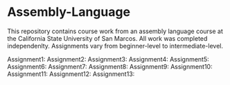 # Assembly-Language
This repository contains course work from an assembly language course at the 
California State University of San Marcos. All work was completed independenlty. 
Assignments vary from beginner-level to intermediate-level.



Assignment1:
Assignment2:
Assignment3:
Assignment4:
Assignment5:
Assignment6:
Assignment7:
Assignment8:
Assignment9:
Assignment10:
Assignment11:
Assignment12:
Assignment13:
